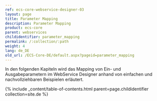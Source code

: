 ```yaml
---
ref: ecs-core-webservice-designer-03
layout: page
title: Parameter Mapping
description: Parameter Mapping
product: ecs-core
parent: webservices
childidentifier: parameter_mapping
permalink: /:collection/:path
weight: 4
lang: de_DE
old_url: /ECS-Core-DE/default.aspx?pageid=parameter_mapping
---
```


In den folgenden Kapiteln wird das Mapping von Ein- und Ausgabeparametern im WebService Designer anhand von einfachen und nachvollziehbaren Beispielen erläutert. 

{% include _content/table-of-contents.html parent=page.childidentifier collection=site.de %}